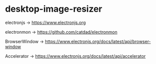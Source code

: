 # desktop-image-resizer

electronjs -> <https://www.electronjs.org>

electronmon -> <https://github.com/catdad/electronmon>

BrowserWindow -> <https://www.electronjs.org/docs/latest/api/browser-window>

Accelerator -> <https://www.electronjs.org/docs/latest/api/accelerator>
